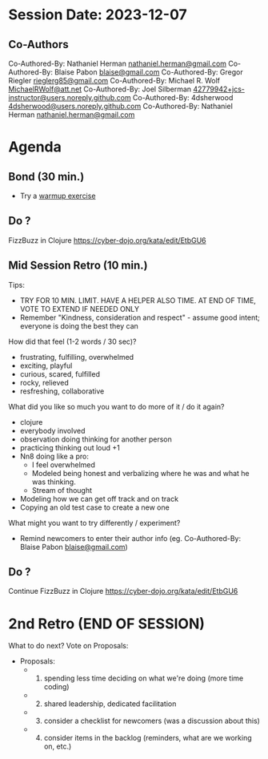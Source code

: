 # Session Date: 2023-12-07

## Co-Authors
Co-Authored-By: Nathaniel Herman <nathaniel.herman@gmail.com>
Co-Authored-By: Blaise Pabon <blaise@gmail.com>
Co-Authored-By: Gregor Riegler <rieglerg85@gmail.com>
Co-Authored-By: Michael R. Wolf <MichaelRWolf@att.net>
Co-Authored-By: Joel Silberman <42779942+jcs-instructor@users.noreply.github.com>
Co-Authored-By: 4dsherwood <4dsherwood@users.noreply.github.com>
Co-Authored-By: Nathaniel Herman <nathaniel.herman@gmail.com>


# Agenda

## Bond (30 min.)

-   Try a [warmup exercise](../docs/warmup-exercises.md)

## Do ?
FizzBuzz in Clojure
https://cyber-dojo.org/kata/edit/EtbGU6


## Mid Session Retro (10 min.)
Tips: 
- TRY FOR 10 MIN. LIMIT. HAVE A HELPER ALSO TIME. AT END OF TIME, VOTE TO EXTEND IF NEEDED ONLY
- Remember "Kindness, consideration and respect" - assume good intent; everyone is doing the best they can 

How did that feel (1-2 words / 30 sec)?
- frustrating, fulfilling, overwhelmed
- exciting, playful
- curious, scared, fulfilled
- rocky, relieved
- resfreshing, collaborative

What did you like so much you want to do more of it / do it again?
- clojure
- everybody involved
- observation doing thinking for another person
- practicing thinking out loud +1
- Nn8 doing like a pro:
  - I feel overwhelmed
  - Modeled being honest and verbalizing where he was and what he was thinking.
  - Stream of thought
- Modeling how we can get off track and on track
- Copying an old test case to create a new one

What might you want to try differently / experiment?
- Remind newcomers to enter their author info (eg. Co-Authored-By: Blaise Pabon <blaise@gmail.com>)

## Do ?
Continue FizzBuzz in Clojure
https://cyber-dojo.org/kata/edit/EtbGU6

# 2nd Retro (END OF SESSION)

What to do next? Vote on Proposals:
- Proposals:
    - 1. spending less time deciding on what we're doing (more time coding)
    - 2. shared leadership, dedicated facilitation
    - 3. consider a checklist for newcomers (was a discussion about this)
    - 4. consider items in the backlog (reminders, what are we working on, etc.)